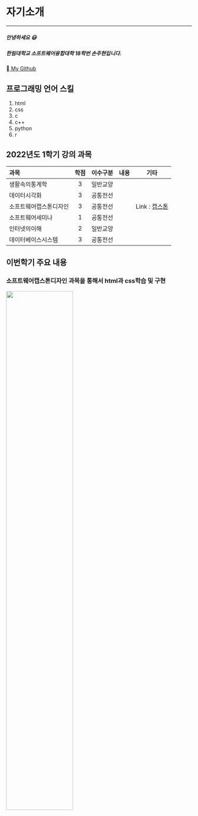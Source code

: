 # 자기소개
---
##### 안녕하세요 😃
##### 한림대학교 소프트웨어융합대학 18학번 손주현입니다.
👐[ My Github](https://github.com/juhyeon042)



## 프로그래밍 언어 스킬
1. html
2. css
3. c
4. c++
5. python
6. r


## 2022년도 1학기 강의 과목
|과목|학점|이수구분|내용|기타|
|:---|:---:|:---:|:---|---|
|생활속의통계학|3|일반교양|||
|데이터시각화|3|공통전선|||
|소프트웨어캡스톤디자인|3|공통전선||Link : [캡스톤](https://github.com/Grchallenger/Grchallenger.github.io)|
|소프트웨어세미나|1|공통전선|||
|인터넷의이해|2|일반교양|||
|데이터베이스시스템|3|공통전선|||


## 이번학기 주요 내용
### 소프트웨어캡스톤디자인 과목을 통해서 html과 css학습 및 구현
<img src="https://user-images.githubusercontent.com/72910402/172113655-71cdc757-aeda-4042-b990-5dd7690d080b.png"  width="60%" height="60%"/>
